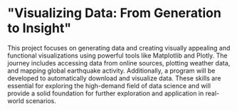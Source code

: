 # "Visualizing Data: From Generation to Insight"

This project focuses on generating data and creating visually appealing and functional visualizations using powerful tools like Matplotlib and Plotly. The journey includes accessing data from online sources, plotting weather data, and mapping global earthquake activity. Additionally, a program will be developed to automatically download and visualize data. These skills are essential for exploring the high-demand field of data science and will provide a solid foundation for further exploration and application in real-world scenarios. 
